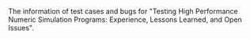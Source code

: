The information of test cases and bugs for "Testing High Performance Numeric Simulation Programs: Experience, Lessons Learned, and Open Issues".
